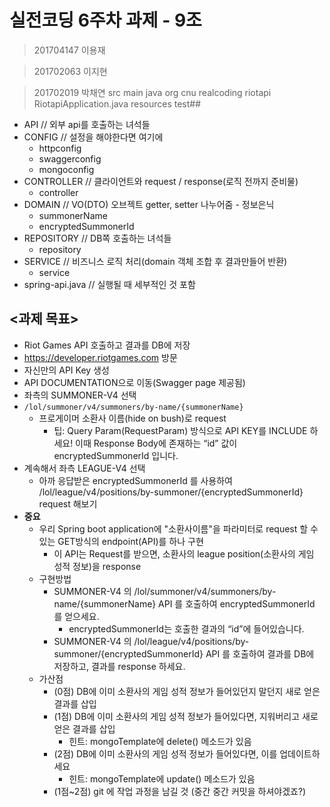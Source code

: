 # 실전코딩 6주차 과제 - 9조
> 201704147 이용재

> 201702063 이지현

> 201702019 박채연
src
main
java
org
cnu
realcoding
riotapi
RiotapiApplication.java
resources
test## <structure>
- API // 외부 api를 호출하는 녀석들
- CONFIG // 설정을 해야한다면 여기에
  - httpconfig
  - swaggerconfig
  - mongoconfig
- CONTROLLER // 클라이언트와 request / response(로직 전까지 준비물)
  - controller
- DOMAIN // VO(DTO) 오브젝트 getter, setter 나누어줌 - 정보은닉
  - summonerName
  - encryptedSummonerId
- REPOSITORY // DB쪽 호출하는 녀석들
  - repository
- SERVICE // 비즈니스 로직 처리(domain 객체 조합 후 결과만들어 반환)
  - service
- spring-api.java // 실행될 때 세부적인 것 포함
## <과제 목표>
-  Riot Games API 호출하고 결과를 DB에 저장
  - https://developer.riotgames.com 방문
  - 자신만의 API Key 생성
  - API DOCUMENTATION으로 이동(Swagger page 제공됨)
  - 좌측의 SUMMONER-V4 선택
  - `/lol/summoner/v4/summoners/by-name/{summonerName}`
    - 프로게이머 소환사 이름(hide on bush)로 request
      - 팁: Query Param(RequestParam) 방식으로 API KEY를 INCLUDE 하세요! 이때 Response Body에 존재하는 “id” 값이 encryptedSummonerId 입니다.
  - 계속해서 좌측 LEAGUE-V4 선택
    - 아까 응답받은 encryptedSummonerId 를 사용하여 /lol/league/v4/positions/by-summoner/{encryptedSummonerId}
      request 해보기
  - **중요**
    - 우리 Spring boot application에 "소환사이름"을 파라미터로 request 할 수 있는 GET방식의 endpoint(API)를 하나 구현
      - 이 API는 Request를 받으면, 소환사의 league position(소환사의 게임 성적 정보)을 response
    - 구현방법
      - SUMMONER-V4 의 /lol/summoner/v4/summoners/by-name/{summonerName} API 를 호출하여 encryptedSummonerId 를 얻으세요.
        - encryptedSummonerId는 호출한 결과의 “id”에 들어있습니다.
      - SUMMONER-V4 의 /lol/league/v4/positions/by-summoner/{encryptedSummonerId} API 를 호출하여 결과를 DB에 저장하고, 결과를 response 하세요.
    - 가산점
      - (0점) DB에 이미 소환사의 게임 성적 정보가 들어있던지 말던지 새로 얻은 결과를 삽입
      - (1점) DB에 이미 소환사의 게임 성적 정보가 들어있다면, 지워버리고 새로 얻은 결과를 삽입
        - 힌트: mongoTemplate에 delete() 메소드가 있음
      - (2점) DB에 이미 소환사의 게임 성적 정보가 들어있다면, 이를 업데이트하세요
        - 힌트: mongoTemplate에 update() 메소드가 있음
      - (1점~2점) git 에 작업 과정을 남길 것 (중간 중간 커밋을 하셔야겠죠?)
      